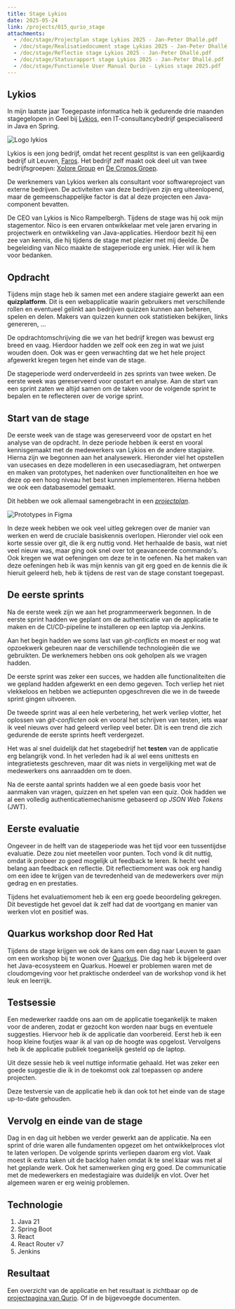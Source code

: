 ```yaml
---
title: Stage Lykios
date: 2025-05-24
link: /projects/015_qurio_stage
attachments:
  - /doc/stage/Projectplan stage Lykios 2025 - Jan-Peter Dhallé.pdf
  - /doc/stage/Realisatiedocument stage Lykios 2025 - Jan-Peter Dhallé.pdf
  - /doc/stage/Reflectie stage Lykios 2025 - Jan-Peter Dhallé.pdf
  - /doc/stage/Statusrapport stage Lykios 2025 - Jan-Peter Dhallé.pdf
  - /doc/stage/Functionele User Manual Qurio - Lykios stage 2025.pdf
---
```


## Lykios

In mijn laatste jaar Toegepaste informatica heb ik gedurende drie maanden
stagegelopen in Geel bij [Lykios](https://lykios.be), een IT-consultancybedrijf
gespecialiseerd in Java en Spring.

![Logo lykios](/img/stage/lykios.png)

Lykios is een jong bedrijf, omdat het recent gesplitst is van een gelijkaardig
bedrijf uit Leuven, [Faros](http://www.faros.be/). Het bedrijf zelf maakt ook
deel uit van twee bedrijfsgroepen: [Xplore Group](https://www.xploregroup.be/nl/) en [De Cronos
Groep](https://cronos-groep.be/).

De werknemers van Lykios werken als consultant voor softwareproject van externe
bedrijven. De activiteiten van deze bedrijven zijn erg uiteenlopend, maar de
gemeenschappelijke factor is dat al deze projecten een Java-component bevatten.

De CEO van Lykios is Nico Rampelbergh. Tijdens de stage was hij ook mijn
stagementor. Nico is een ervaren ontwikkelaar met vele jaren ervaring in
projectwerk en ontwikkeling van Java-applicaties. Hierdoor bezit hij een zee
van kennis, die hij tijdens de stage met plezier met mij deelde. De begeleiding
van Nico maakte de stageperiode erg uniek. Hier wil ik hem voor bedanken.

## Opdracht

Tijdens mijn stage heb ik samen met een andere stagiaire gewerkt aan een
**quizplatform**. Dit is een webapplicatie waarin gebruikers met verschillende
rollen en eventueel gelinkt aan bedrijven quizzen kunnen aan beheren, spelen en
delen. Makers van quizzen kunnen ook statistieken bekijken, links genereren,
...

De opdrachtomschrijving die we van het bedrijf kregen was bewust erg breed en
vaag. Hierdoor hadden we zelf ook een zeg in wat we juist wouden doen. Ook was
er geen verwachting dat we het hele project afgewerkt kregen tegen het einde
van de stage.

De stageperiode werd onderverdeeld in zes sprints van twee weken. De eerste
week was gereserveerd voor opstart en analyse. Aan de start van een sprint
zaten we altijd samen om de taken voor de volgende sprint te bepalen en te
reflecteren over de vorige sprint.

## Start van de stage

De eerste week van de stage was gereserveerd voor de opstart en het analyse van
de opdracht. In deze periode hebben ik eerst en vooral kennisgemaakt met de
medewerkers van Lykios en de andere stagiaire. Hierna zijn we begonnen aan het
analysewerk. Hieronder viel het opstellen van usecases en deze modelleren in
een usecasediagram, het ontwerpen en maken van prototypes, het nadenken over
functionaliteiten en hoe we deze op een hoog niveau het best kunnen
implementeren. Hierna hebben we ook een databasemodel gemaakt.

Dit hebben we ook allemaal samengebracht in een [_projectplan_](/doc/stage/Projectplan.pdf).

![Prototypes in Figma](/img/stage/figma_prototypes.png)

In deze week hebben we ook veel uitleg gekregen over de manier van werken en
werd de cruciale basiskennis overlopen. Hieronder viel ook een korte sessie
over git, die ik erg nuttig vond. Het herhaalde de basis, wat niet veel nieuw
was, maar ging ook snel over tot geavanceerde commando's. Ook kregen we wat
oefeningen om deze te in te oefenen. Na het maken van deze oefeningen heb ik
was mijn kennis van git erg goed en de kennis die ik hieruit geleerd heb, heb
ik tijdens de rest van de stage constant toegepast.

## De eerste sprints

Na de eerste week zijn we aan het programmeerwerk begonnen. In de eerste sprint
hadden we geplant om de authenticatie van de applicatie te maken en de
CI/CD-pipeline te installeren op een laptop via Jenkins.

Aan het begin hadden we soms last van _git-conflicts_ en moest er nog wat
opzoekwerk gebeuren naar de verschillende technologieën die we gebruikten. De
werknemers hebben ons ook geholpen als we vragen hadden.

De eerste sprint was zeker een succes, we hadden alle functionaliteiten die we
gepland hadden afgewerkt en een demo gegeven. Toch verliep het niet vlekkeloos
en hebben we actiepunten opgeschreven die we in de tweede sprint gingen
uitvoeren.

De tweede sprint was al een hele verbetering, het werk verliep vlotter, het
oplossen van _git-conflicten_ ook en vooral het schrijven van testen, iets waar
ik veel nieuws over had geleerd verliep veel beter. Dit is een trend die zich
gedurende de eerste sprints heeft verdergezet.

Het was al snel duidelijk dat het stagebedrijf het **testen** van de applicatie
erg belangrijk vond. In het verleden had ik al wel eens unittests en
integratietests geschreven, maar dit was niets in vergelijking met wat de
medewerkers ons aanraadden om te doen.

Na de eerste aantal sprints hadden we al een goede basis voor het aanmaken van
vragen, quizzen en het spelen van een quiz. Ook hadden we al een volledig
authenticatiemechanisme gebaseerd op _JSON Web Tokens_ (JWT).

## Eerste evaluatie

Ongeveer in de helft van de stageperiode was het tijd voor een tussentijdse
evaluatie. Deze zou niet meetellen voor punten. Toch vond ik dit nuttig, omdat
ik probeer zo goed mogelijk uit feedback te leren. Ik hecht veel belang aan
feedback en reflectie. Dit reflectiemoment was ook erg handig om een idee te
krijgen van de tevredenheid van de medewerkers over mijn gedrag en en
prestaties.

Tijdens het evaluatiemoment heb ik een erg goede beoordeling gekregen. Dit
bevestigde het gevoel dat ik zelf had dat de voortgang en manier van werken
vlot en positief was.

## Quarkus workshop door Red Hat

Tijdens de stage krijgen we ook de kans om een dag naar Leuven te gaan om een
workshop bij te wonen over [Quarkus](https://quarkus.io/). Die dag heb ik
bijgeleerd over het Java-ecosysteem en Quarkus. Hoewel er problemen waren met
de cloudomgeving voor het praktische onderdeel van de workshop vond ik het leuk
en leerrijk.

## Testsessie

Een medewerker raadde ons aan om de applicatie toegankelijk te maken voor de
anderen, zodat er gezocht kon worden naar bugs en eventuele suggesties.
Hiervoor heb ik de applicatie dan voorbereid. Eerst heb ik een hoop kleine
foutjes waar ik al van op de hoogte was opgelost. Vervolgens heb ik de
applicatie publiek toegankelijk gesteld op de laptop.

Uit deze sessie heb ik veel nuttige informatie gehaald. Het was zeker een goede
suggestie die ik in de toekomst ook zal toepassen op andere projecten.

Deze testversie van de applicatie heb ik dan ook tot het einde van de stage
up-to-date gehouden.

## Vervolg en einde van de stage

Dag in en dag uit hebben we verder gewerkt aan de applicatie. Na een sprint of
drie waren alle fundamenten opgezet om het ontwikkelproces vlot te laten
verlopen. De volgende sprints verliepen daarom erg vlot. Vaak moest ik extra
taken uit de backlog halen omdat ik te snel klaar was met al het geplande werk.
Ook het samenwerken ging erg goed. De communicatie met de medewerkers en
medestagiaire was duidelijk en vlot. Over het algemeen waren er erg weinig
problemen.

## Technologie

1. Java 21
2. Spring Boot
3. React
4. React Router v7
5. Jenkins

## Resultaat

Een overzicht van de applicatie en het resultaat is zichtbaar op de
[projectpagina van Qurio](/projects/015_qurio_stage). Of in de bijgevoegde documenten.
